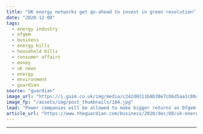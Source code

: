 ```yaml
---
title: "UK energy networks get go-ahead to invest in green revolution"
date: "2020-12-08"
tags: 
  - energy industry
  - ofgem
  - business
  - energy bills
  - household bills
  - consumer affairs
  - money
  - uk news
  - energy
  - environment
  - guardian
source: "guardian"
image_url: "https://i.guim.co.uk/img/media/c242d0211b8b38e7cb6d5aa1c80c27e5a1ab7129/0_384_5760_3456/master/5760.jpg?width=460&quality=85&auto=format&fit=max&s=92cad0b913177dbddbefde7ba73c87c6"
image_fp: "/assets/img/post_thumbnails/184.jpg"
lead: "Power companies will be allowed to make bigger returns as Ofgem relaxes proposalsThe industry regulator will allow energy networks to plough at least £40bn into the green revolution and make higher returns on their investments, after companies threat..."
article_url: "https://www.theguardian.com/business/2020/dec/08/uk-energy-networks-green-revolution-returns-ofgem"
---
```


---
